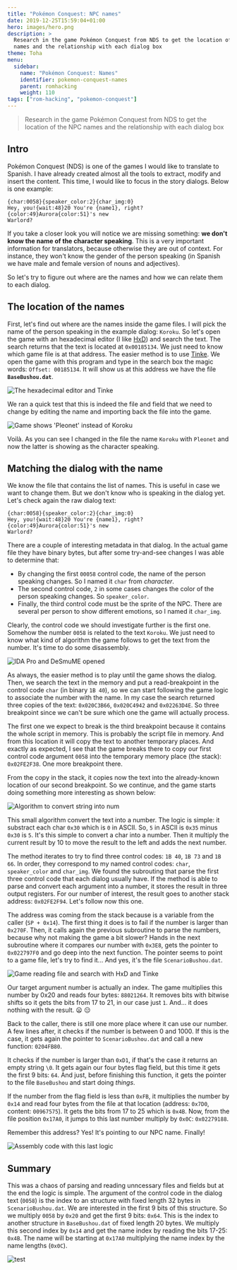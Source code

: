 ```yaml
---
title: "Pokémon Conquest: NPC names"
date: 2019-12-25T15:59:04+01:00
hero: images/hero.png
description: >
  Research in the game Pokémon Conquest from NDS to get the location of the NPC
  names and the relationship with each dialog box
theme: Toha
menu:
  sidebar:
    name: "Pokémon Conquest: Names"
    identifier: pokemon-conquest-names
    parent: romhacking
    weight: 110
tags: ["rom-hacking", "pokemon-conquest"]
---
```


> Research in the game Pokémon Conquest from NDS to get the location of the NPC
> names and the relationship with each dialog box

## Intro

Pokémon Conquest (NDS) is one of the games I would like to translate to Spanish.
I have already created almost all the tools to extract, modify and insert the
content. This time, I would like to focus in the story dialogs. Below is one
example:

```plain
{char:0058}{speaker_color:2}{char_img:0}
Hey, you!{wait:48}20 You're {name1}, right? {color:49}Aurora{color:51}'s new
Warlord?
```

If you take a closer look you will notice we are missing something: **we don't
know the name of the character speaking**. This is a very important information
for translators, because otherwise they are out of context. For instance, they
won't know the gender of the person speaking (in Spanish we have male and female
version of nouns and adjectives).

So let's try to figure out where are the names and how we can relate them to
each dialog.

## The location of the names

First, let's find out where are the names inside the game files. I will pick the
name of the person speaking in the example dialog: `Koroku`. So let's open the
game with an hexadecimal editor (I like [HxD](https://mh-nexus.de/en/hxd/)) and
search the text. The search returns that the text is located at `0x00185134`. We
just need to know which game file is at that address. The easier method is to
use [Tinke](https://github.com/pleonex/tinke/). We open the game with this
program and type in the search box the magic words: `Offset: 00185134`. It will
show us at this address we have the file **`BaseBushou.dat`**.

![The hexadecimal editor and Tinke](images/hxd_search.png)

We ran a quick test that this is indeed the file and field that we need to
change by editing the name and importing back the file into the game.

![Game shows 'Pleonet' instead of Koroku](images/edit1.png)

Voilà. As you can see I changed in the file the name `Koroku` with `Pleonet` and
now the latter is showing as the character speaking.

## Matching the dialog with the name

We know the file that contains the list of names. This is useful in case we want
to change them. But we don't know who is speaking in the dialog yet. Let's check
again the raw dialog text:

```plain
{char:0058}{speaker_color:2}{char_img:0}
Hey, you!{wait:48}20 You're {name1}, right? {color:49}Aurora{color:51}'s new
Warlord?
```

There are a couple of interesting metadata in that dialog. In the actual game
file they have binary bytes, but after some try-and-see changes I was able to
determine that:

- By changing the first `00058` control code, the name of the person speaking
  changes. So I named it `char` from _character_.
- The second control code, `2` in some cases changes the color of the person
  speaking changes. So `speaker_color`.
- Finally, the third control code must be the sprite of the NPC. There are
  several per person to show different emotions, so I named it `char_img`.

Clearly, the control code we should investigate further is the first one.
Somehow the number `0058` is related to the text `Koroku`. We just need to know
what kind of algorithm the game follows to get the text from the number. It's
time to do some disassembly.

![IDA Pro and DeSmuME opened](images/setup_env.png)

As always, the easier method is to play until the game shows the dialog. Then,
we search the text in the memory and put a read-breakpoint in the control code
`char` (in binary `1B 40`), so we can start following the game logic to
associate the number with the name. In my case the search returned three copies
of the text: `0x020C3B66`, `0x020C4942` and `0x02263D4E`. So three breakpoint
since we can't be sure which one the game will actually process.

The first one we expect to break is the third breakpoint because it contains the
whole script in memory. This is probably the script file in memory. And from
this location it will copy the text to another temporary places. And exactly as
expected, I see that the game breaks there to copy our first control code
argument `0058` into the temporary memory place (the stack): `0x02FE2F38`. One
more breakpoint there.

From the copy in the stack, it copies now the text into the already-known
location of our second breakpoint. So we continue, and the game starts doing
something more interesting as shown below:

![Algorithm to convert string into num](images/convert_to_num.png)

This small algorithm convert the text into a number. The logic is simple: it
substract each char `0x30` which is `0` in ASCII. So, `5` in ASCII is `0x35`
minus `0x30` is `5`. It's this simple to convert a char into a number. Then it
multiply the current result by 10 to move the result to the left and adds the
next number.

The method iterates to try to find three control codes: `1B 40`, `1B 73` and
`1B 66`. In order, they correspond to my named control codes: `char`,
`speaker_color` and `char_img`. We found the subrouting that parse the first
three control code that each dialog usually have. If the method is able to parse
and convert each argument into a number, it stores the result in three output
registers. For our number of interest, the result goes to another stack address:
`0x02FE2F94`. Let's follow now this one.

The address was coming from the stack because is a variable from the caller
(`SP + 0x14`). The first thing it does is to fail if the number is larger than
`0x270F`. Then, it calls again the previous subroutine to parse the numbers,
because why not making the game a bit slower? Hands in the next subroutine where
it compares our number with `0x3E8`, gets the pointer to `0x022797F0` and go
deep into the next function. The pointer seems to point to a game file, let's
try to find it... And yes, it's the file `ScenarioBushou.dat`.

![Game reading file and search with HxD and Tinke](images/tinke_search.png)

Our target argument number is actually an index. The game multiplies this number
by 0x20 and reads four bytes: `88021264`. It removes bits with bitwise shifts so
it gets the bits from 17 to 21, in our case just `1`. And... it does nothing
with the result. :frowning: :expressionless:

Back to the caller, there is still one more place where it can use our number. A
few lines after, it checks if the number is between 0 and 1000. If this is the
case, it gets again the pointer to `ScenarioBushou.dat` and call a new function:
`0204FB80`.

It checks if the number is larger than `0xD1`, if that's the case it returns an
empty string `\0`. It gets again our four bytes flag field, but this time it
gets the first 9 bits: `64`. And just, before finishing this function, it gets
the pointer to the file `BaseBushou` and start doing _things_.

If the number from the flag field is less than `0xFB`, it multiplies the number
by `0x14` and read four bytes from the file at that location (address: `0x7D0`,
content: `00967575`). It gets the bits from 17 to 25 which is `0x4B`. Now, from
the file position `0x17A0`, it jumps to this last number multiply by `0x0C`:
`0x02279188`.

Remember this address? Yes! It's pointing to our NPC name. Finally!

![Assembly code with this last logic](images/name_id_logic.png)

## Summary

This was a chaos of parsing and reading unncessary files and fields but at the
end the logic is simple. The argument of the control code in the dialog text
(`0058`) is the index to an structure with fixed length 32 bytes in
`ScenarioBushou.dat`. We are interested in the first 9 bits of this structure.
So we multiply `0058` by `0x20` and get the first 9 bits: `0x64`. This is the
index to another structure in `BaseBushou.dat` of fixed length 20 bytes. We
multiply this second index by `0x14` and get the name index by reading the bits
17-25: `0x4B`. The name will be starting at `0x17A0` multiplying the name index
by the name lengths (`0x0C`).

![test](images/algorithm.drawio.png)
